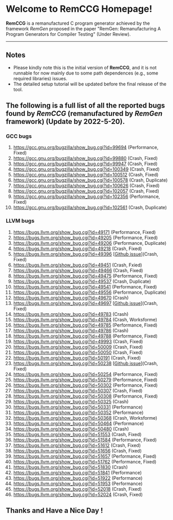 # Welcome to RemCCG Homepage!

**RemCCG** is a remanufactured C program generator achieved by the framework *RemGen* proposed in the paper "RemGen: Remanufacturing A Program Generators for Compiler Testing" (Under Review).

----
## Notes
* Please kindly note this is the initial version of **RemCCG**, and it is not runnable for now mainly due to some path dependences (e.g., some required libraries) issues.
* The detailed setup tutorial will be updated before the final release of the tool.



## The following is a full list of all the reported bugs found by *RemCCG* (remanufactured by *RemGen* framework) (Update by 2022-5-20).


### GCC bugs

1. https://gcc.gnu.org/bugzilla/show_bug.cgi?id=99694 (Performance, Fixed)
2. https://gcc.gnu.org/bugzilla/show_bug.cgi?id=99880 (Crash, Fixed)
3. https://gcc.gnu.org/bugzilla/show_bug.cgi?id=99947 (Crash, Fixed)
4. https://gcc.gnu.org/bugzilla/show_bug.cgi?id=100349 (Crash, Fixed)
5. https://gcc.gnu.org/bugzilla/show_bug.cgi?id=100512 (Crash, Fixed)
6. https://gcc.gnu.org/bugzilla/show_bug.cgi?id=100578 (Crash, Duplicate)
7. https://gcc.gnu.org/bugzilla/show_bug.cgi?id=100626 (Crash, Fixed)
8. https://gcc.gnu.org/bugzilla/show_bug.cgi?id=102057 (Crash, Fixed)
9. https://gcc.gnu.org/bugzilla/show_bug.cgi?id=102356 (Performance, Fixed)
10. https://gcc.gnu.org/bugzilla/show_bug.cgi?id=102561 (Crash, Duplicate)

### LLVM bugs

1. https://bugs.llvm.org/show_bug.cgi?id=49171 (Performance, Fixed)
2. https://bugs.llvm.org/show_bug.cgi?id=49205 (Performance, Fixed)
3. https://bugs.llvm.org/show_bug.cgi?id=49206 (Performance, Duplicate)
4. https://bugs.llvm.org/show_bug.cgi?id=49218 (Crash, Fixed)
5. https://bugs.llvm.org/show_bug.cgi?id=49396 [[Github issue](https://github.com/llvm/llvm-project/issues/48740)](Crash, Fixed)
6. https://bugs.llvm.org/show_bug.cgi?id=49451 (Crash, Fxied)
7. https://bugs.llvm.org/show_bug.cgi?id=49466 (Crash, Fixed)
8. https://bugs.llvm.org/show_bug.cgi?id=49475 (Performance, Fixed)
9. https://bugs.llvm.org/show_bug.cgi?id=49537 (Crash, Duplicate)
10. https://bugs.llvm.org/show_bug.cgi?id=49541 (Performance, Fixed)
11. https://bugs.llvm.org/show_bug.cgi?id=49556 (Performance, Duplicate)
12. https://bugs.llvm.org/show_bug.cgi?id=49670 (Crash)
13. https://bugs.llvm.org/show_bug.cgi?id=49697 [[Github issue](https://github.com/llvm/llvm-project/issues/49041)](Crash, Fixed)
14. https://bugs.llvm.org/show_bug.cgi?id=49783 (Crash)
15. https://bugs.llvm.org/show_bug.cgi?id=49784 (Crash, Worksforme)
16. https://bugs.llvm.org/show_bug.cgi?id=49785 (Performance, Fixed)
17. https://bugs.llvm.org/show_bug.cgi?id=49786 (Crash)
18. https://bugs.llvm.org/show_bug.cgi?id=49788 (Performance, Fixed)
19. https://bugs.llvm.org/show_bug.cgi?id=49993 (Crash, Fixed)
20. https://bugs.llvm.org/show_bug.cgi?id=50009 (Crash, Fixed)
21. https://bugs.llvm.org/show_bug.cgi?id=50050 (Crash, Fixed)
22. https://bugs.llvm.org/show_bug.cgi?id=50191 (Crash, Fixed)
23. https://bugs.llvm.org/show_bug.cgi?id=50238 [[Github issue](https://github.com/llvm/llvm-project/issues/49582)](Crash, Fixed)
24. https://bugs.llvm.org/show_bug.cgi?id=50254 (Performance, Fixed)
25. https://bugs.llvm.org/show_bug.cgi?id=50279 (Performance, Fixed)
26. https://bugs.llvm.org/show_bug.cgi?id=50302 (Performance, Fixed)
27. https://bugs.llvm.org/show_bug.cgi?id=50307 (Crash, Fixed)
28. https://bugs.llvm.org/show_bug.cgi?id=50308 (Performance, Fixed)
29. https://bugs.llvm.org/show_bug.cgi?id=50325 (Crash)
30. https://bugs.llvm.org/show_bug.cgi?id=50331 (Performance)
31. https://bugs.llvm.org/show_bug.cgi?id=50352 (Performance)
32. https://bugs.llvm.org/show_bug.cgi?id=50368 (Crash, Worksforme)
33. https://bugs.llvm.org/show_bug.cgi?id=50464 (Performance)
34. https://bugs.llvm.org/show_bug.cgi?id=50480 (Crash)
35. https://bugs.llvm.org/show_bug.cgi?id=51553 (Crash, Fixed)
36. https://bugs.llvm.org/show_bug.cgi?id=51584 (Performance, Fixed)
37. https://bugs.llvm.org/show_bug.cgi?id=51612 (Crash, Fixed)
38. https://bugs.llvm.org/show_bug.cgi?id=51656 (Crash, Fixed)
39. https://bugs.llvm.org/show_bug.cgi?id=51657 (Performance, Fixed)
40. https://bugs.llvm.org/show_bug.cgi?id=51762 (Performance, Fixed)
41. https://bugs.llvm.org/show_bug.cgi?id=51830 (Crash)
42. https://bugs.llvm.org/show_bug.cgi?id=51841 (Performance)
43. https://bugs.llvm.org/show_bug.cgi?id=51922 (Performance)
44. https://bugs.llvm.org/show_bug.cgi?id=51953 (Performance)
45. https://bugs.llvm.org/show_bug.cgi?id=52018 (Crash, Fixed)
46. https://bugs.llvm.org/show_bug.cgi?id=52024 (Crash, Fixed)


## Thanks and Have a Nice Day !


